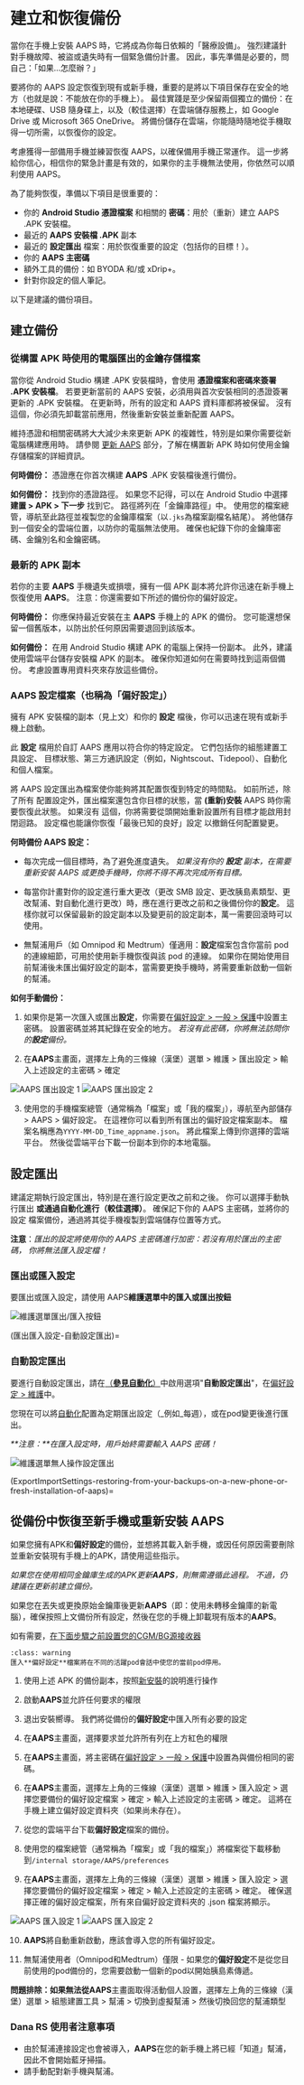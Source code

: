 # 建立和恢復備份

當你在手機上安裝 AAPS 時，它將成為你每日依賴的「醫療設備」。 強烈建議針對手機故障、被盜或遺失時有一個緊急備份計畫。 因此，事先準備是必要的，問自己：「如果...怎麼辦？」

要將你的 AAPS 設定恢復到現有或新手機，重要的是將以下項目保存在安全的地方（也就是說：不能放在你的手機上）。 最佳實踐是至少保留兩個獨立的備份：在本地硬碟、USB 隨身碟上，以及（較佳選擇）在雲端儲存服務上，如 Google Drive 或 Microsoft 365 OneDrive。 將備份儲存在雲端，你能隨時隨地從手機取得一切所需，以恢復你的設定。

考慮獲得一部備用手機並練習恢復 AAPS，以確保備用手機正常運作。 這一步將給你信心，相信你的緊急計畫是有效的，如果你的主手機無法使用，你依然可以順利使用 AAPS。

為了能夠恢復，準備以下項目是很重要的：

- 你的 **Android Studio 憑證檔案** 和相關的 **密碼**：用於（重新）建立 AAPS .APK 安裝檔。
- 最近的 **AAPS 安裝檔 .APK** 副本
- 最近的 **設定匯出** 檔案：用於恢復重要的設定（包括你的目標！）。
- 你的 **AAPS 主密碼**
- 額外工具的備份：如 BYODA 和/或 xDrip+。
- 針對你設定的個人筆記。

以下是建議的備份項目。

## 建立備份

### 從構置 APK 時使用的電腦匯出的金鑰存儲檔案
當你從 Android Studio 構建 .APK 安裝檔時，會使用 **憑證檔案和密碼來簽署 .APK 安裝檔**。 若要更新當前的 AAPS 安裝，必須用與首次安裝相同的憑證簽署更新的 .APK 安裝檔。 在更新時，所有的設定和 AAPS 資料庫都將被保留。 沒有這個，你必須先卸載當前應用，然後重新安裝並重新配置 AAPS。

維持憑證和相關密碼將大大減少未來更新 APK 的複雜性，特別是如果你需要從新電腦構建應用時。 請參閱 [更新 AAPS](../Maintenance/UpdateToNewVersion.md) 部分，了解在構置新 APK 時如何使用金鑰存儲檔案的詳細資訊。

**何時備份：** 憑證應在你首次構建 **AAPS** .APK 安裝檔後進行備份。

**如何備份：** 找到你的憑證路徑。 如果您不記得，可以在 Android Studio 中選擇 **建置 > APK > 下一步** 找到它。 路徑將列在「金鑰庫路徑」中。 使用您的檔案總管，導航至此路徑並複製您的金鑰庫檔案（以`.jks`為檔案副檔名結尾）。 將他儲存到一個安全的雲端位置，以防你的電腦無法使用。 確保也紀錄下你的金鑰庫密碼、金鑰別名和金鑰密碼。

### 最新的 APK 副本
若你的主要 **AAPS** 手機遺失或損壞，擁有一個 APK 副本將允許你迅速在新手機上恢復使用 **AAPS**。 注意：你還需要如下所述的備份你的偏好設定。

**何時備份：** 你應保持最近安裝在主 **AAPS** 手機上的 APK 的備份。 您可能還想保留一個舊版本，以防出於任何原因需要退回到該版本。

**如何備份：** 在用 Android Studio 構建 APK 的電腦上保持一份副本。 此外，建議使用雲端平台儲存安裝檔 APK 的副本。 確保你知道如何在需要時找到這兩個備份。 考慮設置專用資料夾來存放這些備份。

### AAPS 設定檔案（也稱為「偏好設定」）
擁有 APK 安裝檔的副本（見上文）和你的 **設定** 檔後，你可以迅速在現有或新手機上啟動。

此 **設定** 檔用於自訂 AAPS 應用以符合你的特定設定。 它們包括你的組態建置工具設定、 目標狀態、第三方通訊設定（例如，Nightscout、Tidepool）、自動化和個人檔案。

將 AAPS 設定匯出為檔案使你能夠將其配置恢復到特定的時間點。 如前所述，除了所有 配置設定外，匯出檔案還包含你目標的狀態，當 **(重新)安裝** AAPS 時你需要恢復此狀態。 如果沒有 這個，你將需要從頭開始重新設置所有目標才能啟用封閉迴路。 設定檔也能讓你恢復「最後已知的良好」設定 以撤銷任何配置變更。

**何時備份 AAPS 設定：**
* 每次完成一個目標時，為了避免進度遺失。 _如果沒有你的 **設定** 副本，在需要重新安裝 AAPS 或更換手機時，你將不得不再次完成所有目標。_

* 每當你計畫對你的設定進行重大更改（更改 SMB 設定、更改胰島素類型、更改幫浦、對自動化進行更改）時，應在進行更改之前和之後備份你的**設定**。 這樣你就可以保留最新的設定副本以及變更前的設定副本，萬一需要回滾時可以使用。

* 無幫浦用戶（如 Omnipod 和 Medtrum）僅適用：**設定**檔案包含你當前 pod 的連線細節，可用於使用新手機恢復與該 pod 的連線。 如果你在開始使用目前幫浦後未匯出偏好設定的副本，當需要更換手機時，將需要重新啟動一個新的幫浦。

**如何手動備份：**

1. 如果你是第一次匯入或匯出**設定**，你需要在[偏好設定 > 一般 > 保護](#Preferences-master-password)中設置主密碼。 設置密碼並將其紀錄在安全的地方。 _若沒有此密碼，你將無法訪問你的**設定**備份。_

2. 在**AAPS**主畫面，選擇左上角的三條線（漢堡）選單 > 維護 > 匯出設定 > 輸入上述設定的主密碼 > 確定

![AAPS 匯出設定 1](../images/Maintenance/AAPS_ExportSettings1.png) ![AAPS 匯出設定 2](../images/Maintenance/AAPS_ExportSettings2.png)

3. 使用您的手機檔案總管（通常稱為「檔案」或「我的檔案」），導航至內部儲存 > AAPS > 偏好設定。 在這裡你可以看到所有匯出的偏好設定檔案副本。 檔案名稱應為`YYYY-MM-DD_Time_appname.json`。 將此檔案上傳到你選擇的雲端平台。 然後從雲端平台下載一份副本到你的本地電腦。

## 設定匯出

建議定期執行設定匯出，特別是在進行設定更改之前和之後。 你可以選擇手動執行匯出 **或通過自動化進行（較佳選擇）**。 確保記下你的 AAPS 主密碼，並將你的設定 檔案備份，通過將其從手機複製到雲端儲存位置等方式。

**注意**：_匯出的設定將使用你的 AAPS 主密碼進行加密：若沒有用於匯出的主密碼， 你將無法匯入設定檔！_

### 匯出或匯入設定
要匯出或匯入設定，請使用 AAPS**維護選單中的匯入或匯出按鈕**

![維護選單匯出/匯入按鈕](../images/Maintenance/maintenance_menu_import_export_400px.png)

(匯出匯入設定-自動設定匯出)=
### 自動設定匯出

要進行自動設定匯出，請在[（**參見自動化**）](../DailyLifeWithAaps/Automations.md#automating-preference-settings-export)中啟用選項"**自動設定匯出**"，在[偏好設定 > 維護](#preferences-maintenance-settings)中。

您現在可以將[自動化](../DailyLifeWithAaps/Automations.md#automating-preference-settings-export)配置為定期匯出設定（_例如_每週），或在pod變更後進行匯出。

_**注意：**在匯入設定時，用戶始終需要輸入 AAPS 密碼！_

![維護選單無人操作設定匯出](../images/Maintenance/maintenance_menu_preferences_400px.png)

(ExportImportSettings-restoring-from-your-backups-on-a-new-phone-or-fresh-installation-of-aaps)=
## 從備份中恢復至新手機或重新安裝 AAPS
如果您擁有APK和**偏好設定**的備份，並想將其載入新手機，或因任何原因需要刪除並重新安裝現有手機上的APK，請使用這些指示。

_如果您在使用相同金鑰庫生成的APK更新**AAPS**，則無需遵循此過程。 不過，仍建議在更新前建立備份。_

如果您在丟失或更換原始金鑰庫後更新**AAPS**（即：使用未轉移金鑰庫的新電腦），確保按照上文備份所有設定，然後在您的手機上卸載現有版本的**AAPS**。

如有需要，[在下面步驟之前設置您的CGM/BG源接收器](../Getting-Started/CompatiblesCgms.md)

```{admonition} Tubeless pumps (Omnipod and Medtrum) users
:class: warning
匯入**偏好設定**檔案將在不同的活躍pod會話中使您的當前pod停用。 
```

1. 使用上述 APK 的備份副本，按照[新安裝](../SettingUpAaps/TransferringAndInstallingAaps.md)的說明進行操作

2. 啟動**AAPS**並允許任何要求的權限

3. 退出安裝嚮導。 我們將從備份的**偏好設定**中匯入所有必要的設定

4. 在**AAPS**主畫面，選擇要求並允許所有列在上方紅色的權限

5. 在**AAPS**主畫面，將主密碼在[偏好設定 > 一般 > 保護](#Preferences-master-password)中設置為與備份相同的密碼。

6. 在**AAPS**主畫面，選擇左上角的三條線（漢堡）選單 > 維護 > 匯入設定 > 選擇您要備份的偏好設定檔案 > 確定 > 輸入上述設定的主密碼 > 確定。 這將在手機上建立偏好設定資料夾（如果尚未存在）。

7. 從您的雲端平台下載**偏好設定**檔案的備份。

8. 使用您的檔案總管（通常稱為「檔案」或「我的檔案」）將檔案從下載移動到`/internal storage/AAPS/preferences`

9. 在**AAPS**主畫面，選擇左上角的三條線（漢堡）選單 > 維護 > 匯入設定 > 選擇您要備份的偏好設定檔案 > 確定 > 輸入上述設定的主密碼 > 確定。 確保選擇正確的偏好設定檔案，所有來自偏好設定資料夾的 .json 檔案將顯示。

![AAPS 匯入設定 1](../images/Maintenance/AAPS_ImportSettings1.png) ![AAPS 匯入設定 2](../images/Maintenance/AAPS_ImportSettings2.png)

10. **AAPS**將自動重新啟動，應該會導入您的所有偏好設定。

11. 無幫浦使用者（Omnipod和Medtrum）僅限 - 如果您的**偏好設定**不是從您目前使用的pod備份的，您需要啟動一個新的pod以開始胰島素傳遞。

**問題排除：**如果無法從**AAPS**主畫面取得活動個人設置，選擇左上角的三條線（漢堡）選單 > 組態建置工具 > 幫浦 > 切換到虛擬幫浦 > 然後切換回您的幫浦類型

### Dana RS 使用者注意事項

- 由於幫浦連接設定也會被導入，**AAPS**在您的新手機上將已經「知道」幫浦，因此不會開始藍牙掃描。
- 請手動配對新手機與幫浦。